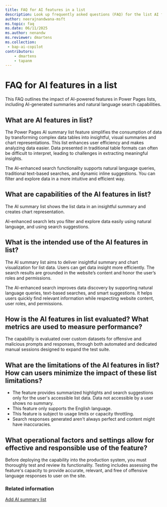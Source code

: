```yaml
---
title: FAQ for AI features in a list
description: Look up frequently asked questions (FAQ) for the list AI features in Microsoft Power Pages.
author: neerajnandwana-msft
ms.topic: faq
ms.date: 06/11/2025
ms.author: nenandw
ms.reviewer: dmartens
ms.collection:
 - bap-ai-copilot
contributors:
    - dmartens
    - tapanm
---
```


# FAQ for AI features in a list

This FAQ outlines the impact of AI-powered features in Power Pages lists, including AI-generated summaries and natural language search capabilities.

## What are AI features in list?

The Power Pages AI summary list feature simplifies the consumption of data by transforming complex data tables into insightful, visual summaries and chart representations. This list enhances user efficiency and makes analyzing data easier. Data presented in traditional table formats can often be difficult to interpret, leading to challenges in extracting meaningful insights.  

The AI-enhanced search functionality supports natural language queries, traditional text-based searches, and dynamic inline suggestions. You can filter and explore data in a more intuitive and efficient way.

## What are capabilities of the AI features in list?

The AI summary list shows the list data in an insightful summary and creates chart representation.  

AI-enhanced search lets you filter and explore data easily using natural language, and using search suggestions.

## What is the intended use of the AI features in list?

The AI summary list aims to deliver insightful summary and chart visualization for list data. Users can get data insight more efficiently. The search results are grounded in the website’s content and honor the user’s roles and permissions.

The AI-enhanced search improves data discovery by supporting natural language queries, text-based searches, and smart suggestions. It helps users quickly find relevant information while respecting website content, user roles, and permissions.

## How is the AI features in list evaluated? What metrics are used to measure performance?

The capability is evaluated over custom datasets for offensive and malicious prompts and responses, through both automated and dedicated manual sessions designed to expand the test suite.

## What are the limitations of the AI features in list? How can users minimize the impact of these list limitations?

- The feature provides summarized highlights and search suggestions only for the user's accessible list data. Data not accessible by a user shows no summary.
- This feature only supports the English language.
- This feature is subject to usage limits or capacity throttling.
- Search responses generated aren't always perfect and content might have inaccuracies.

## What operational factors and settings allow for effective and responsible use of the feature?

Before deploying the capability into the production system, you must thoroughly test and review its functionality. Testing includes assessing the feature's capacity to provide accurate, relevant, and free of offensive language responses to user on the site.

### Related information

[Add AI summary list](getting-started/add-ai-summary-list.md)

